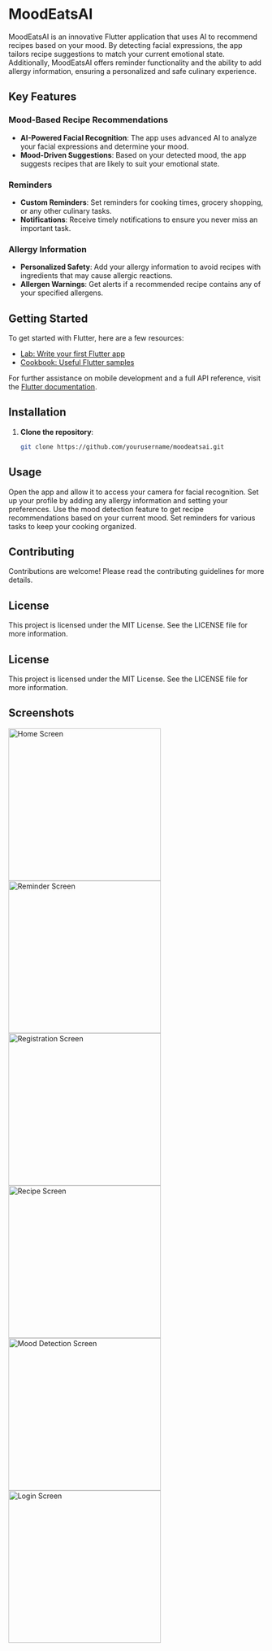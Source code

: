 # MoodEatsAI

MoodEatsAI is an innovative Flutter application that uses AI to recommend recipes based on your mood. By detecting facial expressions, the app tailors recipe suggestions to match your current emotional state. Additionally, MoodEatsAI offers reminder functionality and the ability to add allergy information, ensuring a personalized and safe culinary experience.

## Key Features

### Mood-Based Recipe Recommendations
- **AI-Powered Facial Recognition**: The app uses advanced AI to analyze your facial expressions and determine your mood.
- **Mood-Driven Suggestions**: Based on your detected mood, the app suggests recipes that are likely to suit your emotional state.

### Reminders
- **Custom Reminders**: Set reminders for cooking times, grocery shopping, or any other culinary tasks.
- **Notifications**: Receive timely notifications to ensure you never miss an important task.

### Allergy Information
- **Personalized Safety**: Add your allergy information to avoid recipes with ingredients that may cause allergic reactions.
- **Allergen Warnings**: Get alerts if a recommended recipe contains any of your specified allergens.

## Getting Started

To get started with Flutter, here are a few resources:

- [Lab: Write your first Flutter app](https://docs.flutter.dev/get-started/codelab)
- [Cookbook: Useful Flutter samples](https://docs.flutter.dev/cookbook)

For further assistance on mobile development and a full API reference, visit the [Flutter documentation](https://docs.flutter.dev).

## Installation

1. **Clone the repository**:
   ```sh
   git clone https://github.com/yourusername/moodeatsai.git

## Usage
Open the app and allow it to access your camera for facial recognition.
Set up your profile by adding any allergy information and setting your preferences.
Use the mood detection feature to get recipe recommendations based on your current mood.
Set reminders for various tasks to keep your cooking organized.
## Contributing
Contributions are welcome! Please read the contributing guidelines for more details.

## License
This project is licensed under the MIT License. See the LICENSE file for more information.

## License

This project is licensed under the MIT License. See the LICENSE file for more information.

## Screenshots

<img src="https://github.com/user-attachments/assets/32725bb9-785c-440e-b949-686e5454fe86" width="300" alt="Home Screen">
<img src="https://github.com/user-attachments/assets/87de3a77-d8d4-4555-b1c0-9cc44babf07d" width="300" alt="Reminder Screen">
<img src="https://github.com/user-attachments/assets/266e95ea-d09f-4273-9f0f-890e114931f9" width="300" alt="Registration Screen">
<img src="https://github.com/user-attachments/assets/4abc4898-0341-463a-95c7-73280517f811" width="300" alt="Recipe Screen">
<img src="https://github.com/user-attachments/assets/464dc5d4-7bb7-4fae-9220-2f563d2b5a7b" width="300" alt="Mood Detection Screen">
<img src="https://github.com/user-attachments/assets/d96013d5-d996-4e2d-b2d8-cc913f303a69" width="300" alt="Login Screen">

